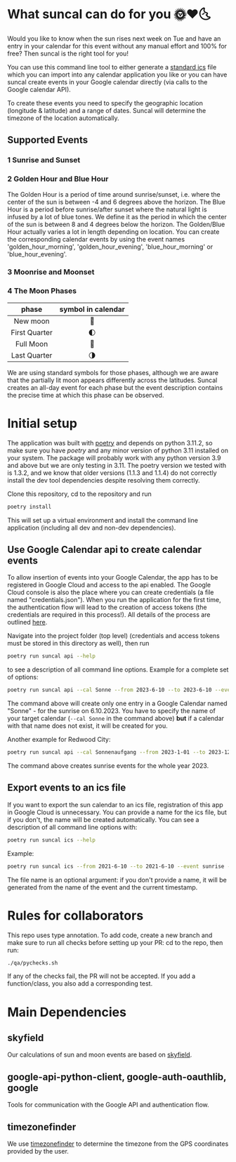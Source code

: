# What suncal can do for you 🌞❤️🌜
Would you like to know when the sun rises next week on Tue and have an entry in your calendar for this event without any 
manual effort and 100% for free? Then suncal is the right tool for you!

You can use this command line tool to either generate a 
[standard ics](https://datatracker.ietf.org/doc/html/rfc5545#page-102) file which you can import into any calendar
application you like or you can have suncal create events in your Google calendar directly (via calls to the Google
calendar API).

To create these events you need to specify the geographic location (longitude & latitude) and a range of dates. 
Suncal will determine the timezone of the location automatically.

## Supported Events

### 1 Sunrise and Sunset
### 2 Golden Hour and Blue Hour

The Golden Hour is a period of time around sunrise/sunset, i.e. where the center of the sun is between -4 and 6 degrees 
above the horizon. The Blue Hour is a period before sunrise/after sunset where the natural light is infused by a lot of 
blue tones. We define it as the period in which the center of the sun is between 8 and 4 degrees below the horizon. 
The Golden/Blue Hour actually varies a lot in length depending on location. You can create the corresponding calendar 
events by using the event names 'golden_hour_morning', 'golden_hour_evening', 'blue_hour_morning' or 'blue_hour_evening'. 

### 3 Moonrise and Moonset
### 4 The Moon Phases

|     phase     | symbol in calendar |
|:-------------:|:------------------:|
|   New moon    |         🌚         |
| First Quarter |         🌓         |
|   Full Moon   |         🌝         |
| Last Quarter  |         🌗         |

We are using standard symbols for those phases, although we are aware that the partially lit moon appears 
differently across the latitudes. Suncal creates an all-day event for each phase but the event description contains the 
precise time at which this phase can be observed.

# Initial setup

The application was built with [poetry](https://python-poetry.org/) and depends on python 3.11.2, so make sure you have 
*poetry* and any minor version of python 3.11 installed on your system. The package will probably work with any python 
version 3.9 and above but we are only testing in 3.11. The poetry version we tested with is 1.3.2, and we know that 
older versions (1.1.3 and 1.1.4) do not correctly install the dev tool dependencies despite resolving them correctly. 

Clone this repository, cd to the repository and run

```bash
poetry install
```
This will set up a virtual environment and install the command line application 
(including all dev and non-dev dependencies).

## Use Google Calendar api to create calendar events

To allow insertion of events into your Google Calendar, the app has to be registered in Google Cloud and access to the
api enabled. The Google Cloud console is also the place where you can create credentials (a file named "credentials.json").
When you run the application for the first time, the authentication flow will lead to the creation of access tokens (the
credentials are required in this process!). All details of the process are outlined 
[here](https://developers.google.com/calendar/quickstart/python). 

Navigate into the project folder (top level) (credentials and access tokens must be stored in this directory as well),
then run

```bash
poetry run suncal api --help
```

to see a description of all command line options.
Example for a complete set of options:

```bash
poetry run suncal api --cal Sonne --from 2023-6-10 --to 2023-6-10 --event sunrise --long 14.32 --lat 52
```
The command above will create only one entry in a Google Calendar named "Sonne" - for the sunrise on 6.10.2023.
You have to specify the name of your target calendar (`--cal Sonne` in the command above) **but** if a calendar with 
that name does not exist, it will be created for you.

Another example for Redwood City:

```bash
poetry run suncal api --cal Sonnenaufgang --from 2023-1-01 --to 2023-12-31 --event sunrise --long -122.2281 --lat 37.4848
```
The command above creates sunrise events for the whole year 2023.

## Export events to an ics file

If you want to export the sun calendar to an ics file, registration of this app in Google Cloud is unnecessary.
You can provide a name for the ics file, but if you don't, the name will be created automatically. You can see a
description of all command line options with:

```bash
poetry run suncal ics --help
```

Example:

```bash
poetry run suncal ics --from 2021-6-10 --to 2021-6-10 --event sunrise --long 14.32 --lat 52 --filename myIcsFile.ics
```

The file name is an optional argument: if you don't provide a name, it will be generated from the name of the event and
the current timestamp. 

# Rules for collaborators

This repo uses type annotation. To add code, 
create a new branch and make sure to run all checks before setting up your PR: cd to the repo, then run:

```bash
./qa/pychecks.sh
```

If any of the checks fail, the PR will not be accepted. If you add a function/class, you also add a corresponding test.

# Main Dependencies

## skyfield
Our calculations of sun and moon events are based on [skyfield](https://rhodesmill.org/skyfield/).

## google-api-python-client, google-auth-oauthlib, google
Tools for communication with the Google API and authentication flow.

## timezonefinder
We use [timezonefinder](https://github.com/jannikmi/timezonefinder) to determine the timezone from the GPS coordinates
provided by the user.
